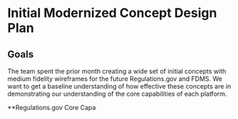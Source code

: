 # Initial Modernized Concept Design Plan

## Goals

The team spent the prior month creating a wide set of initial concepts with medium fidelity wireframes for the future Regulations.gov and FDMS. We want to get a baseline understanding of how effective these concepts are in demonstrating our understanding of the core capabilities of each platform.

**Regulations.gov Core Capa
